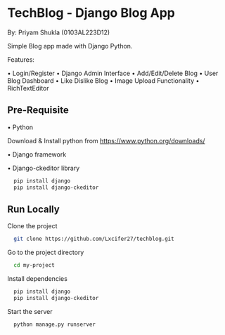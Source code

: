 # TechBlog - Django Blog App
By: Priyam Shukla (0103AL223D12)

Simple Blog app made with Django Python.

Features:

• Login/Register
• Django Admin Interface
• Add/Edit/Delete Blog
• User Blog Dashboard
• Like Dislike Blog
• Image Upload Functionality
• RichTextEditor

## Pre-Requisite

• Python

Download & Install python from https://www.python.org/downloads/

• Django framework

• Django-ckeditor library

```bash
  pip install django
  pip install django-ckeditor
```
## Run Locally

Clone the project

```bash
  git clone https://github.com/Lxcifer27/techblog.git
```

Go to the project directory

```bash
  cd my-project
```

Install dependencies

```bash
  pip install django
  pip install django-ckeditor
```

Start the server

```bash
  python manage.py runserver
```

